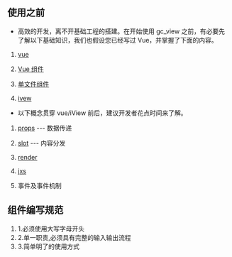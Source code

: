 ## 使用之前

- 高效的开发，离不开基础工程的搭建。在开始使用 gc_view 之前，有必要先了解以下基础知识，我们也假设您已经写过 Vue，并掌握了下面的内容。

1. [vue](https://cn.vuejs.org/)

2. [Vue 组件](https://cn.vuejs.org/v2/guide/components-registration.html)

3. [单文件组件](https://cn.vuejs.org/v2/guide/single-file-components.html)

4. [ivew](https://www.iviewui.com/docs/guide/start)

- 以下概念贯穿 vue/iView 前后，建议开发者花点时间来了解。

1. [props](https://cn.vuejs.org/v2/guide/components-props.html) --- 数据传递

2. [slot](https://cn.vuejs.org/v2/api/#slot) --- 内容分发

3. [render](https://cn.vuejs.org/v2/api/#render)

4. [jxs](https://cn.vuejs.org/v2/guide/render-function.html#ad)

5. 事件及事件机制

## 组件编写规范

1. 1.必须使用大写字母开头
2. 2.单一职责,必须具有完整的输入输出流程
3. 3.简单明了的使用方式
